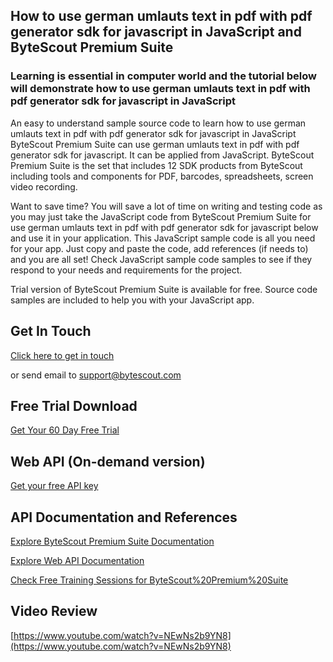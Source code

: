 ## How to use german umlauts text in pdf with pdf generator sdk for javascript in JavaScript and ByteScout Premium Suite

### Learning is essential in computer world and the tutorial below will demonstrate how to use german umlauts text in pdf with pdf generator sdk for javascript in JavaScript

An easy to understand sample source code to learn how to use german umlauts text in pdf with pdf generator sdk for javascript in JavaScript ByteScout Premium Suite can use german umlauts text in pdf with pdf generator sdk for javascript. It can be applied from JavaScript. ByteScout Premium Suite is the set that includes 12 SDK products from ByteScout including tools and components for PDF, barcodes, spreadsheets, screen video recording.

Want to save time? You will save a lot of time on writing and testing code as you may just take the JavaScript code from ByteScout Premium Suite for use german umlauts text in pdf with pdf generator sdk for javascript below and use it in your application. This JavaScript sample code is all you need for your app. Just copy and paste the code, add references (if needs to) and you are all set! Check JavaScript sample code samples to see if they respond to your needs and requirements for the project.

Trial version of ByteScout Premium Suite is available for free. Source code samples are included to help you with your JavaScript app.

## Get In Touch

[Click here to get in touch](https://bytescout.zendesk.com/hc/en-us/requests/new?subject=ByteScout%20Premium%20Suite%20Question)

or send email to [support@bytescout.com](mailto:support@bytescout.com?subject=ByteScout%20Premium%20Suite%20Question) 

## Free Trial Download

[Get Your 60 Day Free Trial](https://bytescout.com/download/web-installer?utm_source=github-readme)

## Web API (On-demand version)

[Get your free API key](https://pdf.co/documentation/api?utm_source=github-readme)

## API Documentation and References

[Explore ByteScout Premium Suite Documentation](https://bytescout.com/documentation/index.html?utm_source=github-readme)

[Explore Web API Documentation](https://pdf.co/documentation/api?utm_source=github-readme)

[Check Free Training Sessions for ByteScout%20Premium%20Suite](https://academy.bytescout.com/)

## Video Review

[https://www.youtube.com/watch?v=NEwNs2b9YN8](https://www.youtube.com/watch?v=NEwNs2b9YN8)